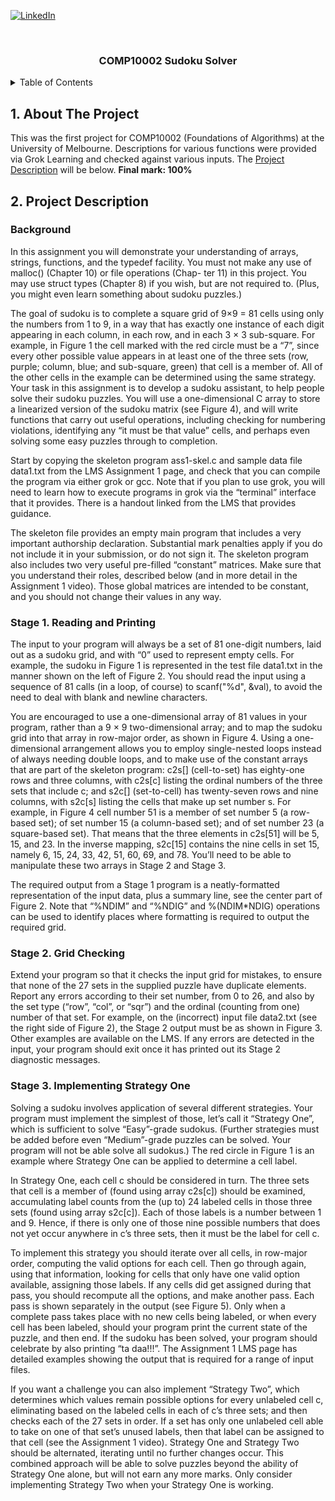 <div id="top"></div>
<!--
*** Thanks for checking out the Best-README-Template. If you have a suggestion
*** that would make this better, please fork the repo and create a pull request
*** or simply open an issue with the tag "enhancement".
*** Don't forget to give the project a star!
*** Thanks again! Now go create something AMAZING! :D
-->



<!-- PROJECT SHIELDS -->
<!--
*** I'm using markdown "reference style" links for readability.
*** Reference links are enclosed in brackets [ ] instead of parentheses ( ).
*** See the bottom of this document for the declaration of the reference variables
*** for contributors-url, forks-url, etc. This is an optional, concise syntax you may use.
*** https://www.markdownguide.org/basic-syntax/#reference-style-links
-->

[![LinkedIn][linkedin-shield]][linkedin-url]



<!-- PROJECT LOGO -->
<br />
<div align="center">

<h3 align="center">COMP10002 Sudoku Solver</h3>
</div>



<!-- TABLE OF CONTENTS -->
<details>
<summary>Table of Contents</summary>
  
- [1. About The Project](#1-about-the-project)
- [2. Project Description](#2-project-description)
  * [Background](#background)
  * [Stage 1. Reading and Printing](#stage-1-reading-and-printing)
  * [Stage 2. Grid Checking](#stage-2-grid-checking)
  * [Stage 3. Implementing Strategy One](#stage-3-implementing-strategy-one)
  
</details>

## 1. About The Project
This was the first project for COMP10002 (Foundations of Algorithms) at the University of Melbourne. Descriptions for various functions were provided via Grok Learning and checked against various inputs. The <a href="#2-project-description">Project Description</a> will be below. <b> Final mark: 100% </b>

## 2. Project Description
### Background
In this assignment you will demonstrate your understanding of arrays, strings, functions, and the typedef facility. You must not make any use of malloc() (Chapter 10) or file operations (Chap- ter 11) in this project. You may use struct types (Chapter 8) if you wish, but are not required to. (Plus, you might even learn something about sudoku puzzles.)

The goal of sudoku is to complete a square grid of 9×9 = 81 cells using only the numbers from 1 to 9, in a way that has exactly one instance of each digit appearing in each column, in each row, and in each 3 × 3 sub-square. For example, in Figure 1 the cell marked with the red circle must be a “7”, since every other possible value appears in at least one of the three sets (row, purple; column, blue; and sub-square, green) that cell is a member of. All of the other cells in the example can be determined using the same strategy.
Your task in this assignment is to develop a sudoku assistant, to help people solve their sudoku puzzles. You will
use a one-dimensional C array to store a linearized version of the sudoku matrix (see Figure 4), and will write functions that carry out useful operations, including checking for numbering violations, identifying any “it must be that value” cells, and perhaps even solving some easy puzzles through to completion.

Start by copying the skeleton program ass1-skel.c and sample data file data1.txt from the LMS Assignment 1 page, and check that you can compile the program via either grok or gcc. Note that if you plan to use grok, you will need to learn how to execute programs in grok via the “terminal” interface that it provides. There is a handout linked from the LMS that provides guidance.

The skeleton file provides an empty main program that includes a very important authorship declaration. Substantial mark penalties apply if you do not include it in your submission, or do not sign it. The skeleton program also includes two very useful pre-filled “constant” matrices. Make sure that you understand their roles, described below (and in more detail in the Assignment 1 video). Those global matrices are intended to be constant, and you should not change their values in any way.

### Stage 1. Reading and Printing
The input to your program will always be a set of 81 one-digit numbers, laid out as a sudoku grid, and with “0” used to represent empty cells. For example, the sudoku in Figure 1 is represented in the test file data1.txt in the manner shown on the left of Figure 2. You should read the input using a sequence of 81 calls (in a loop, of course) to scanf("%d", &val), to avoid the need to deal with blank and newline characters.

You are encouraged to use a one-dimensional array of 81 values in your program, rather than a 9 × 9 two-dimensional array; and to map the sudoku grid into that array in row-major order, as shown in Figure 4. Using a one-dimensional arrangement allows you to employ single-nested loops instead of always needing double loops, and to make use of the constant arrays that are part of the skeleton program: c2s[] (cell-to-set) has eighty-one rows and three columns, with c2s[c] listing the ordinal numbers of the three sets that include c; and s2c[] (set-to-cell) has twenty-seven rows and nine columns, with s2c[s] listing the cells that make up set number s. For example, in Figure 4 cell number 51 is a member of set number 5 (a row-based set); of set number 15 (a column-based set); and of set number 23 (a square-based set). That means that the three elements in c2s[51] will be 5, 15, and 23. In the inverse mapping, s2c[15] contains the nine cells in set 15, namely 6, 15, 24, 33, 42, 51, 60, 69, and 78. You’ll need to be able to manipulate these two arrays in Stage 2 and Stage 3.

The required output from a Stage 1 program is a neatly-formatted representation of the input data, plus a summary line, see the center part of Figure 2. Note that “%NDIM” and “%NDIG” and %(NDIM*NDIG) operations can be used to identify places where formatting is required to output the required grid.

### Stage 2. Grid Checking
Extend your program so that it checks the input grid for mistakes, to ensure that none of the 27 sets in the supplied puzzle have duplicate elements. Report any errors according to their set number, from 0 to 26, and also by the set type (“row”, “col”, or “sqr”) and the ordinal (counting from one) number of that set. For example, on the (incorrect) input file data2.txt (see the right side of Figure 2), the Stage 2 output must be as shown in Figure 3. Other examples are available on the LMS. If any errors are detected in the input, your program should exit once it has printed out its Stage 2 diagnostic messages.

### Stage 3. Implementing Strategy One
Solving a sudoku involves application of several different strategies. Your program must implement the simplest of those, let’s call it “Strategy One”, which is sufficient to solve “Easy”-grade sudokus. (Further strategies must be added before even “Medium”-grade puzzles can be solved. Your program will not be able solve all sudokus.) The red circle in Figure 1 is an example where Strategy One can be applied to determine a cell label.

In Strategy One, each cell c should be considered in turn. The three sets that cell is a member of (found using array c2s[c]) should be examined, accumulating label counts from the (up to) 24 labeled cells in those three sets (found using array s2c[c]). Each of those labels is a number between 1 and 9. Hence, if there is only one of those nine possible numbers that does not yet occur anywhere in c’s three sets, then it must be the label for cell c.

To implement this strategy you should iterate over all cells, in row-major order, computing the valid options for each cell. Then go through again, using that information, looking for cells that only have one valid option available, assigning those labels. If any cells did get assigned during that pass, you should recompute all the options, and make another pass. Each pass is shown separately in the output (see Figure 5). Only when a complete pass takes place with no new cells being labeled, or when every cell has been labeled, should your program print the current state of the puzzle, and then end. If the sudoku has been solved, your program should celebrate by also printing “ta daa!!!”. The Assignment 1 LMS page has detailed examples showing the output that is required for a range of input files.

If you want a challenge you can also implement “Strategy Two”, which determines which values remain possible options for every unlabeled cell c, eliminating based on the labeled cells in each of c’s three sets; and then checks each of the 27 sets in order. If a set has only one unlabeled cell able to take on one of that set’s unused labels, then that label can be assigned to that cell (see the Assignment 1 video). Strategy One and Strategy Two should be alternated, iterating until no further changes occur. This combined approach will be able to solve puzzles beyond the ability of Strategy One alone, but will not earn any more marks. Only consider implementing Strategy Two when your Strategy One is working.


<!-- MARKDOWN LINKS & IMAGES -->
<!-- https://www.markdownguide.org/basic-syntax/#reference-style-links -->

[linkedin-shield]: https://img.shields.io/badge/-LinkedIn-black.svg?style=for-the-badge&logo=linkedin&colorB=555
[linkedin-url]: https://www.linkedin.com/in/arsamsamadi/
